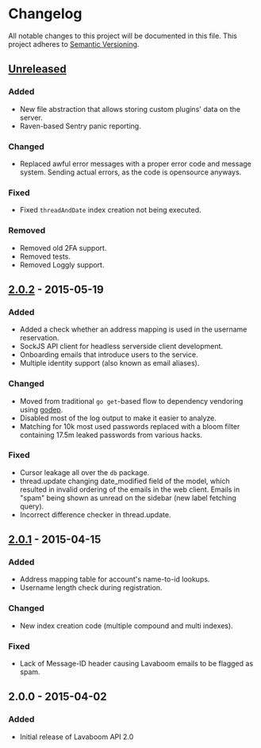 # Changelog

All notable changes to this project will be documented in this file.
This project adheres to [Semantic Versioning](http://semver.org/).

## [Unreleased][unreleased]
### Added
 - New file abstraction that allows storing custom plugins' data on
   the server.
 - Raven-based Sentry panic reporting.

### Changed
 - Replaced awful error messages with a proper error code and message
   system. Sending actual errors, as the code is opensource anyways.

### Fixed
 - Fixed `threadAndDate` index creation not being executed.

### Removed
 - Removed old 2FA support.
 - Removed tests.
 - Removed Loggly support.

## [2.0.2] - 2015-05-19
### Added
 - Added a check whether an address mapping is used in the username
   reservation.
 - SockJS API client for headless serverside client development.
 - Onboarding emails that introduce users to the service.
 - Multiple identity support (also known as email aliases).

### Changed
 - Moved from traditional `go get`-based flow to dependency vendoring
   using [godep](https://github.com/tools/godep).
 - Disabled most of the log output to make it easier to analyze.
 - Matching for 10k most used passwords replaced with a bloom filter
   containing 17.5m leaked passwords from various hacks.

### Fixed
 - Cursor leakage all over the `db` package.
 - thread.update changing date_modified field of the model, which
   resulted in invalid ordering of the emails in the web client.
   Emails in "spam" being shown as unread on the sidebar (new label
   fetching query).
 - Incorrect difference checker in thread.update.

## [2.0.1] - 2015-04-15
### Added
 - Address mapping table for account's name-to-id lookups.
 - Username length check during registration.

### Changed
 - New index creation code (multiple compound and multi indexes).

### Fixed
 - Lack of Message-ID header causing Lavaboom emails to be flagged as
   spam.

## 2.0.0 - 2015-04-02
### Added
 - Initial release of Lavaboom API 2.0

[unreleased]: https://github.com/lavab/api/compare/2.0.2...HEAD
[2.0.2]: https://github.com/lavab/api/compare/2.0.2...2.0.1
[2.0.1]: https://github.com/lavab/api/compare/2.0.1...0.2.0